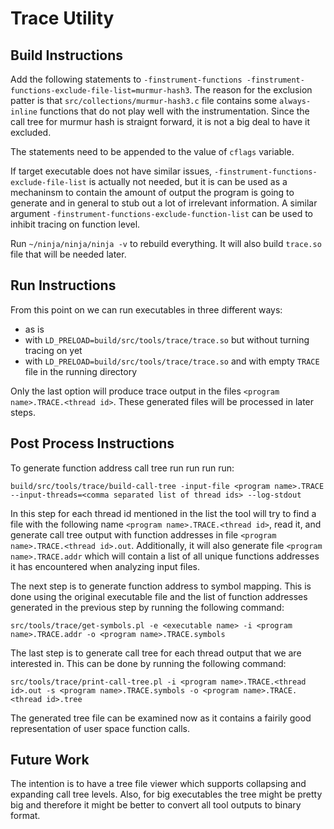 Trace Utility
=============

Build Instructions
------------------

Add the following statements to `-finstrument-functions -finstrument-functions-exclude-file-list=murmur-hash3`. The reason for the exclusion patter is that `src/collections/murmur-hash3.c` file contains some `always-inline` functions that do not play well with the instrumentation. Since the call tree for murmur hash is straignt forward, it is not a big deal to have it excluded.

The statements need to be appended to the value of `cflags` variable.

If target executable does not have similar issues, `-finstrument-functions-exclude-file-list` is actually not needed, but it is can be used as a mechaninsm to contain the amount of output the program is going to generate and in general to stub out a lot of irrelevant information. A similar argument `-finstrument-functions-exclude-function-list` can be used to inhibit tracing on function level.

Run `~/ninja/ninja/ninja -v` to rebuild everything. It will also build `trace.so` file that will be needed later.

Run Instructions
----------------

From this point on we can run executables in three different ways:

* as is
* with `LD_PRELOAD=build/src/tools/trace/trace.so` but without turning tracing on yet
* with `LD_PRELOAD=build/src/tools/trace/trace.so` and with empty `TRACE` file in the running directory

Only the last option will produce trace output in the files `<program name>.TRACE.<thread id>`. These generated files will be processed in later steps.

Post Process Instructions
-------------------------

To generate function address call tree run run run run:

```
build/src/tools/trace/build-call-tree -input-file <program name>.TRACE --input-threads=<comma separated list of thread ids> --log-stdout
```

In this step for each thread id mentioned in the list the tool will try to find a file with the following name `<program name>.TRACE.<thread id>`, read it, and generate call tree output with function addresses in file `<program name>.TRACE.<thread id>.out`. Additionally, it will also generate file `<program name>.TRACE.addr` which will contain a list of all unique functions addresses it has encountered when analyzing input files.

The next step is to generate function address to symbol mapping. This is done using the original executable file and the list of function addresses generated in the previous step by running the following command:

```
src/tools/trace/get-symbols.pl -e <executable name> -i <program name>.TRACE.addr -o <program name>.TRACE.symbols
```

The last step is to generate call tree for each thread output that we are interested in. This can be done by running the following command:

```
src/tools/trace/print-call-tree.pl -i <program name>.TRACE.<thread id>.out -s <program name>.TRACE.symbols -o <program name>.TRACE.<thread id>.tree
```
The generated tree file can be examined now as it contains a fairily good representation of user space function calls.

Future Work
-----------

The intention is to have a tree file viewer which supports collapsing and expanding call tree levels. Also, for big executables the tree might be pretty big and therefore it might be better to convert all tool outputs to binary format.


